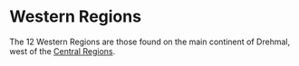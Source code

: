 # Western Regions

The 12 Western Regions are those found on the main continent of Drehmal, west of the [Central Regions](/World/Regions/Central_Regions/).
